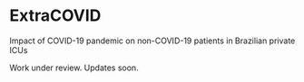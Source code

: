 # ExtraCOVID

Impact of COVID-19 pandemic on non-COVID-19 patients in Brazilian private ICUs

Work under review. Updates soon.